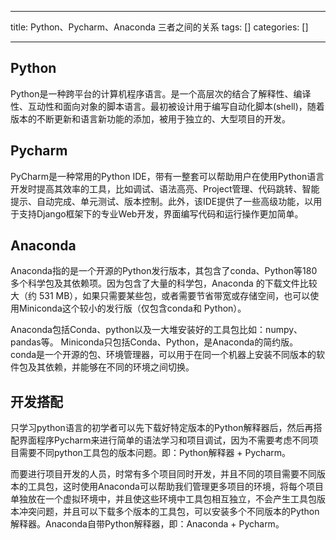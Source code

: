
--- 
title:  Python、Pycharm、Anaconda 三者之间的关系 
tags: []
categories: [] 

---
## Python

Python是一种跨平台的计算机程序语言。是一个高层次的结合了解释性、编译性、互动性和面向对象的脚本语言。最初被设计用于编写自动化脚本(shell)，随着版本的不断更新和语言新功能的添加，被用于独立的、大型项目的开发。

## Pycharm

PyCharm是一种常用的Python IDE，带有一整套可以帮助用户在使用Python语言开发时提高其效率的工具，比如调试、语法高亮、Project管理、代码跳转、智能提示、自动完成、单元测试、版本控制。此外，该IDE提供了一些高级功能，以用于支持Django框架下的专业Web开发，界面编写代码和运行操作更加简单。

## Anaconda

Anaconda指的是一个开源的Python发行版本，其包含了conda、Python等180多个科学包及其依赖项。因为包含了大量的科学包，Anaconda 的下载文件比较大（约 531 MB），如果只需要某些包，或者需要节省带宽或存储空间，也可以使用Miniconda这个较小的发行版（仅包含conda和 Python）。

Anaconda包括Conda、python以及一大堆安装好的工具包比如：numpy、pandas等。 Miniconda只包括Conda、Python，是Anaconda的简约版。 conda是一个开源的包、环境管理器，可以用于在同一个机器上安装不同版本的软件包及其依赖，并能够在不同的环境之间切换。

## 开发搭配

只学习python语言的初学者可以先下载好特定版本的Python解释器后，然后再搭配界面程序Pycharm来进行简单的语法学习和项目调试，因为不需要考虑不同项目需要不同python工具包的版本问题。即：Python解释器 + Pycharm。

而要进行项目开发的人员，时常有多个项目同时开发，并且不同的项目需要不同版本的工具包，这时使用Anaconda可以帮助我们管理更多项目的环境，将每个项目单独放在一个虚拟环境中，并且使这些环境中工具包相互独立，不会产生工具包版本冲突问题，并且可以下载多个版本的工具包，可以安装多个不同版本的Python解释器。Anaconda自带Python解释器，即：Anaconda + Pycharm。

